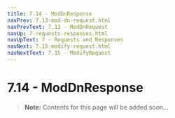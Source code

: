 ```yaml
---
title: 7.14 - ModDnResponse
navPrev: 7.13-mod-dn-request.html
navPrevText: 7.13 - ModDnRequest
navUp: 7-requests-responses.html
navUpText: 7 - Requests and Responses
navNext: 7.15-modify-request.html
navNextText: 7.15 - ModifyRequest
---
```


# 7.14 - ModDnResponse

>**Note:** Contents for this page will be added soon...